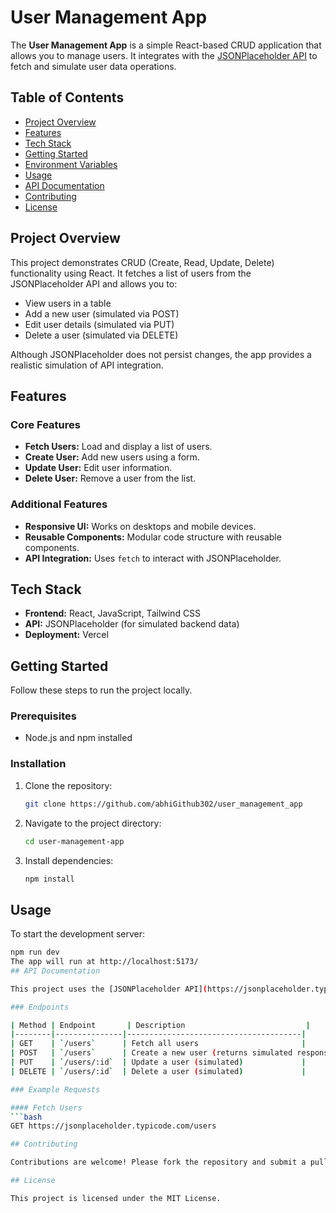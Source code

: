 # User Management App

The **User Management App** is a simple React-based CRUD application that allows you to manage users. It integrates with the [JSONPlaceholder API](https://jsonplaceholder.typicode.com/) to fetch and simulate user data operations.

## Table of Contents

- [Project Overview](#project-overview)
- [Features](#features)
- [Tech Stack](#tech-stack)
- [Getting Started](#getting-started)
- [Environment Variables](#environment-variables)
- [Usage](#usage)
- [API Documentation](#api-documentation)
- [Contributing](#contributing)
- [License](#license)

## Project Overview

This project demonstrates CRUD (Create, Read, Update, Delete) functionality using React. It fetches a list of users from the JSONPlaceholder API and allows you to:

- View users in a table
- Add a new user (simulated via POST)
- Edit user details (simulated via PUT)
- Delete a user (simulated via DELETE)

Although JSONPlaceholder does not persist changes, the app provides a realistic simulation of API integration.

## Features

### Core Features
- **Fetch Users:** Load and display a list of users.
- **Create User:** Add new users using a form.
- **Update User:** Edit user information.
- **Delete User:** Remove a user from the list.

### Additional Features
- **Responsive UI:** Works on desktops and mobile devices.
- **Reusable Components:** Modular code structure with reusable components.
- **API Integration:** Uses `fetch` to interact with JSONPlaceholder.

## Tech Stack

- **Frontend:** React, JavaScript, Tailwind CSS
- **API:** JSONPlaceholder (for simulated backend data)
- **Deployment:** Vercel  

## Getting Started

Follow these steps to run the project locally.

### Prerequisites
- Node.js and npm installed

### Installation

1. Clone the repository:
   ```bash
   git clone https://github.com/abhiGithub302/user_management_app
2. Navigate to the project directory:
   ```bash
   cd user-management-app
3. Install dependencies:
   ```bash
   npm install
   

## Usage
   To start the development server:
   ```bash
   npm run dev
   The app will run at http://localhost:5173/
## API Documentation

This project uses the [JSONPlaceholder API](https://jsonplaceholder.typicode.com/).

### Endpoints

| Method | Endpoint       | Description                           |
|--------|---------------|---------------------------------------|
| GET    | `/users`      | Fetch all users                       |
| POST   | `/users`      | Create a new user (returns simulated response) |
| PUT    | `/users/:id`  | Update a user (simulated)             |
| DELETE | `/users/:id`  | Delete a user (simulated)             |

### Example Requests

#### Fetch Users
```bash
GET https://jsonplaceholder.typicode.com/users

## Contributing

Contributions are welcome! Please fork the repository and submit a pull request for review.

## License

This project is licensed under the MIT License.

